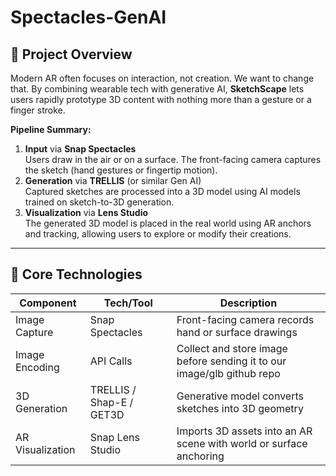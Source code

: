 # Spectacles-GenAI

## 🚀 Project Overview

Modern AR often focuses on interaction, not creation. We want to change that. By combining wearable tech with generative AI, **SketchScape** lets users rapidly prototype 3D content with nothing more than a gesture or a finger stroke.

**Pipeline Summary:**
1. **Input** via **Snap Spectacles**  
   Users draw in the air or on a surface. The front-facing camera captures the sketch (hand gestures or fingertip motion).
2. **Generation** via **TRELLIS** (or similar Gen AI)  
   Captured sketches are processed into a 3D model using AI models trained on sketch-to-3D generation.
3. **Visualization** via **Lens Studio**  
   The generated 3D model is placed in the real world using AR anchors and tracking, allowing users to explore or modify their creations.

---

## 🧠 Core Technologies

| Component         | Tech/Tool               | Description                                                                 |
|------------------|-------------------------|-----------------------------------------------------------------------------|
| Image Capture    | Snap Spectacles         | Front-facing camera records hand or surface drawings                        |
| Image Encoding   | API Calls | Collect and store image before sending it to our image/glb github repo              |
| 3D Generation     | TRELLIS / Shap-E / GET3D | Generative model converts sketches into 3D geometry                         |
| AR Visualization  | Snap Lens Studio        | Imports 3D assets into an AR scene with world or surface anchoring         |

